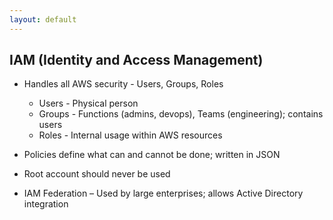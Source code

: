 ```yaml
---
layout: default
---
```


## IAM (Identity and Access Management)

* Handles all AWS security - Users, Groups, Roles
  * Users - Physical person
  * Groups - Functions (admins, devops), Teams (engineering); contains users
  * Roles - Internal usage within AWS resources

* Policies define what can and cannot be done; written in JSON
* Root account should never be used
* IAM Federation – Used by large enterprises; allows Active Directory integration
